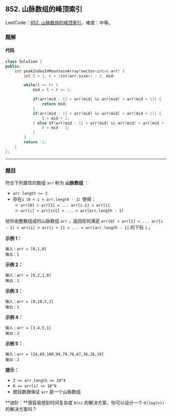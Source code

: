 ## 852. 山脉数组的峰顶索引

LeetCode：[852. 山脉数组的峰顶索引](https://leetcode.cn/problems/peak-index-in-a-mountain-array/)，难度：中等。

### 题解

#### 代码

```c++
class Solution {
public:
    int peakIndexInMountainArray(vector<int>& arr) {
        int l = 1, r = (int)arr.size() - 2, mid;

        while(l <= r) {
            mid = l + r >> 1;

            if(arr[mid - 1] < arr[mid] && arr[mid] > arr[mid + 1]) {
                return mid;
            }
            if(arr[mid - 1] < arr[mid] && arr[mid] < arr[mid + 1]) {
                l = mid + 1;
            } else if(arr[mid - 1] > arr[mid] && arr[mid] > arr[mid + 1]) {
                r = mid - 1;
            }
        }
        return -1;
    }
};
```



---



### 题目

符合下列属性的数组 `arr` 称为 **山脉数组** ：

- `arr.length >= 3`
- 存在`i（0 < i < arr.length - 1）`使得：
  - `arr[0] < arr[1] < ... arr[i-1] < arr[i] `
  - `arr[i] > arr[i+1] > ... > arr[arr.length - 1]`

给你由整数组成的山脉数组 `arr` ，返回任何满足 `arr[0] < arr[1] < ... arr[i - 1] < arr[i] > arr[i + 1] > ... > arr[arr.length - 1]` 的下标 `i` 。

 

**示例 1：**

```
输入：arr = [0,1,0]
输出：1
```

**示例 2：**

```
输入：arr = [0,2,1,0]
输出：1
```

**示例 3：**

```
输入：arr = [0,10,5,2]
输出：1
```

**示例 4：**

```
输入：arr = [3,4,5,1]
输出：2
```

**示例 5：**

```
输入：arr = [24,69,100,99,79,78,67,36,26,19]
输出：2
```

 

**提示：**

- `3 <= arr.length <= 10^4`
- `0 <= arr[i] <= 10^6`
- 题目数据保证 `arr` 是一个山脉数组

 

**进阶：**很容易想到时间复杂度 `O(n)` 的解决方案，你可以设计一个 `O(log(n))` 的解决方案吗？

